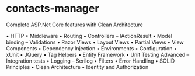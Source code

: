 # contacts-manager
Complete ASP.Net Core features with Clean Architecture

•	HTTP
•	Middleware
•	Routing
•	Controllers – IActionResult
•	Model binding – Validations
•	Razor Views
•	Layout Views
•	Partial Views
•	View Components
•	Dependency Injection
•	Environments
•	Configuration
•	xUnit
•	JQuery
•	Tag Helpers
•	Entity Framework
•	Unit Testing Advanced – Integration tests
•	Logging – Serilog
•	Filters
•	Error Handling
•	SOLID Principles
•	Clean Architecture
•	Identity and Authorization
